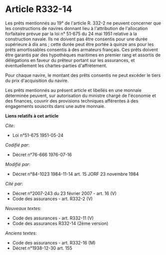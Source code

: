 # Article R332-14

Les prêts mentionnés au 19° de l'article R. 332-2 ne peuvent concerner que les constructions de navires donnant lieu à
l'attribution de l'allocation forfaitaire prévue par la loi n° 51-675 du 24 mai 1951 relative à la construction navale. Ils
ne doivent pas être consentis pour une durée supérieure à dix ans ; cette durée peut être portée à quinze ans pour les prêts
amortissables consentis à des armateurs français. Ces prêts doivent être garantis par des hypothèques maritimes en premier
rang et assortis de délégations en faveur du prêteur portant sur les assurances, et éventuellement les chartes-parties
d'affrètement.

Pour chaque navire, le montant des prêts consentis ne peut excéder le tiers du prix d'acquisition du navire.

Les prêts mentionnés au présent article et libellés en une monnaie déterminée peuvent, sur autorisation du ministre chargé de
l'économie et des finances, couvrir des provisions techniques afférentes à des engagements souscrits dans une autre monnaie.

**Liens relatifs à cet article**

_Cite_:

  - Loi n°51-675 1951-05-24

_Codifié par_:

  - Décret n°76-666 1976-07-16

_Modifié par_:

  - Décret n°84-1023 1984-11-14 art. 15 JORF 23 novembre 1984

_Cité par_:

  - Décret n°2007-243 du 23 février 2007 - art. 16 (V)
  - Code des assurances - art. R332-2 (V)

_Nouveaux textes_:

  - Code des assurances - art. R332-11 (V)
  - Code des assurances R332-14 (2ème version)

_Anciens textes_:

  - Code des assurances - art. R332-16 (M)
  - Décret n°1938-12-30 art. 155
